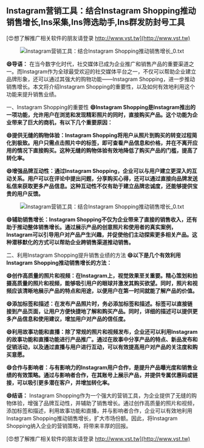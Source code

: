 ## **Instagram营销工具：结合Instagram Shopping推动销售增长,Ins采集,Ins筛选助手,Ins群发防封号工具**

[😍想了解推广相关软件的朋友请登录 http://www.vst.tw](http://www.vst.tw)

 <center><img src="https://vst.tw/MP4/tuiguang/png/3.png" alt="Instagram营销工具：结合Instagram Shopping推动销售增长_0.txt"></center>

**😄导语：**
在当今数字化时代，社交媒体已成为企业推广和销售产品的重要渠道之一。而Instagram作为全球最受欢迎的社交媒体平台之一，不仅可以帮助企业建立品牌形象，还可以通过其强大的购物功能——Instagram Shopping，进一步推动销售增长。本文将介绍Instagram Shopping的重要性，以及如何有效地利用这个功能来提升销售业绩。

一、Instagram Shopping的重要性
**😄Instagram Shopping是Instagram推出的一项功能，允许用户在浏览和发现精彩照片的同时，直接购买产品。这个功能为企业带来了巨大的商机，有以下几个重要原因：**

**😄提供无缝的购物体验：Instagram Shopping将用户从照片到购买的转变过程简化到极致。用户只需点击照片中的标签，即可查看产品信息和价格，并在不离开应用的情况下直接购买。这种无缝的购物体验有效地降低了购买产品的门槛，提高了转化率。**

**😄增强品牌互动性：通过Instagram Shopping，企业可以与用户建立更深入的互动关系。用户可以在评论中提出问题，分享购买心得，还可以通过直接向品牌发送私信来获取更多产品信息。这种互动性不仅有助于建立品牌忠诚度，还能够提供宝贵的用户反馈。**

 <center><img src="https://vst.tw/MP4/tuiguang/png/8.png" alt="Instagram营销工具：结合Instagram Shopping推动销售增长_0.txt"></center>

**😄辅助销售增长：Instagram Shopping不仅为企业带来了直接的销售收入，还有助于推动整体销售增长。通过展示产品的创意照片和使用者的真实案例，Instagram可以引导用户对产品产生兴趣，并促使他们主动探索更多相关产品。这种潜移默化的方式可以帮助企业跨销售渠道推动销售。**

二、利用Instagram Shopping提升销售业绩的方法
**😄以下是几个有效利用Instagram Shopping推动销售增长的方法：**

**😄创作高质量的照片和视频：在Instagram上，视觉效果至关重要。精心策划和拍摄高质量的照片和视频，能够吸引用户的眼球并激发其购买欲望。同时，照片和视频应该清晰地展示产品的特点和用途，以便用户在第一时间就能了解产品的价值。**

**😄添加标签和描述：在发布产品照片时，务必添加标签和描述。标签可以直接链接到产品页面，让用户方便快捷地了解和购买产品。同时，详细的描述可以提供更多产品信息和使用建议，增加用户对产品的信任度。**

**😄利用故事功能和直播：除了常规的照片和视频发布，企业还可以利用Instagram的故事功能和直播功能进行产品推广。通过在故事中分享产品的特点、新品发布和促销活动，以及通过直播与用户进行互动，可以有效提高用户对产品的关注度和购买意愿。**

**😄合作与影响者：与有影响力的Instagram用户合作，是提升产品曝光度和销售业绩的有效策略。通过与影响者合作，在其账号上展示产品，并提供专属优惠码或链接，可以吸引更多潜在客户，并增加转化率。**

**😄结语：**
Instagram Shopping作为一个强大的营销工具，为企业提供了无缝的购物体验，增强了品牌互动性，并辅助了销售增长。通过创作高质量的照片和视频，添加标签和描述，利用故事功能和直播，并与影响者合作，企业可以有效地利用Instagram Shopping推动销售增长，扩大市场份额。因此，将Instagram Shopping纳入企业的营销策略，将带来丰厚的回报。

[😍想了解推广相关软件的朋友请登录 http://www.vst.tw](http://www.vst.tw)



